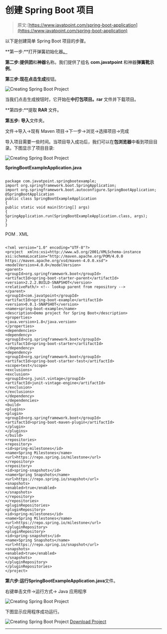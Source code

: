 # 创建 Spring Boot 项目

> 原文:[https://www.javatpoint.com/spring-boot-application](https://www.javatpoint.com/spring-boot-application)

以下是创建简单 Spring Boot 项目的步骤。

**第一步:**打开弹簧初始化器[。](https://start.spring.io)

**第二步:**提供**团**和**神器**名称。我们提供了组名 **com.javatpoint** 和神器**弹簧靴示例**。

**第三步:**现在点击**生成**按钮。

![Creating Spring Boot Project](../Images/4388d931d76db013db66aaf70576b9e2.png)

当我们点击生成按钮时，它开始在**中打包项目。rar** 文件并下载项目。

**第四步:**提取 **RAR** 文件。

**第五步:** **导入**文件夹。

文件->导入->现有 Maven 项目->下一步->浏览->选择项目->完成

导入项目需要一些时间。当项目导入成功后，我们可以在**包浏览器**中看到项目目录。下图显示了项目目录:

![Creating Spring Boot Project](../Images/ee3806178ced04fe95e8cb63cd1b2795.png)

**SpringBootExampleApplication.java**

```

package com.javatpoint.springbootexample;
import org.springframework.boot.SpringApplication;
import org.springframework.boot.autoconfigure.SpringBootApplication;
@SpringBootApplication
public class SpringBootExampleApplication 
{
public static void main(String[] args) 
{
SpringApplication.run(SpringBootExampleApplication.class, args);
}
}

```

POM . XML

```

<?xml version="1.0" encoding="UTF-8"?>
<project  xmlns:xsi=http://www.w3.org/2001/XMLSchema-instance xsi:schemaLocation="http://maven.apache.org/POM/4.0.0 https://maven.apache.org/xsd/maven-4.0.0.xsd">
<modelVersion>4.0.0</modelVersion>
<parent>
<groupId>org.springframework.boot</groupId>
<artifactId>spring-boot-starter-parent</artifactId>
<version>2.2.2.BUILD-SNAPSHOT</version>
<relativePath/> <!-- lookup parent from repository -->
</parent>
<groupId>com.javatpoint</groupId>
<artifactId>spring-boot-example</artifactId>
<version>0.0.1-SNAPSHOT</version>
<name>spring-boot-example</name>
<description>Demo project for Spring Boot</description>
<properties>
<java.version>1.8</java.version>
</properties>
<dependencies>
<dependency>
<groupId>org.springframework.boot</groupId>
<artifactId>spring-boot-starter</artifactId>
</dependency>
<dependency>
<groupId>org.springframework.boot</groupId>
<artifactId>spring-boot-starter-test</artifactId>
<scope>test</scope>
<exclusions>
<exclusion>
<groupId>org.junit.vintage</groupId>
<artifactId>junit-vintage-engine</artifactId>
</exclusion>
</exclusions>
</dependency>
</dependencies>
<build>
<plugins>
<plugin>
<groupId>org.springframework.boot</groupId>
<artifactId>spring-boot-maven-plugin</artifactId>
</plugin>
</plugins>
</build>
<repositories>
<repository>
<id>spring-milestones</id>
<name>Spring Milestones</name>
<url>https://repo.spring.io/milestone</url>
</repository>
<repository>
<id>spring-snapshots</id>
<name>Spring Snapshots</name>
<url>https://repo.spring.io/snapshot</url>
<snapshots>
<enabled>true</enabled>
</snapshots>
</repository>
</repositories>
<pluginRepositories>
<pluginRepository>
<id>spring-milestones</id>
<name>Spring Milestones</name>
<url>https://repo.spring.io/milestone</url>
</pluginRepository>
<pluginRepository>
<id>spring-snapshots</id>
<name>Spring Snapshots</name>
<url>https://repo.spring.io/snapshot</url>
<snapshots>
<enabled>true</enabled>
</snapshots>
</pluginRepository>
</pluginRepositories>
</project>

```

**第六步:**运行**SpringBootExampleApplication.java**文件。

右键单击文件->运行方式-> Java 应用程序

![Creating Spring Boot Project](../Images/065d524d56f640ef9e2e1d139ca7b21d.png)

下图显示应用程序成功运行。

![Creating Spring Boot Project](../Images/00f7d30cd5e757234da059229c90e348.png)
[Download Project](https://static.javatpoint.com/springboot/download/spring-boot-example.zip)

* * *